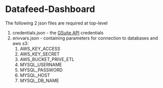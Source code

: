 # Datafeed-Dashboard

The following 2 json files are required at top-level
1. credentials.json - the [GSuite API](https://developers.google.com/sheets/api/quickstart/python) credentials
2. envvars.json - containing parameters for connection to databases and aws s3:
    1. AWS_KEY_ACCESS
    2. AWS_KEY_SECRET
    3. AWS_BUCKET_PRIVE_ETL
    4. MYSQL_USERNAME
    5. MYSQL_PASSWORD
    6. MYSQL_HOST
    7. MYSQL_DB_NAME
